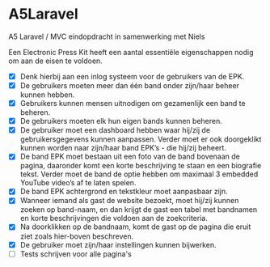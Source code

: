 # A5Laravel

A5 Laravel / MVC eindopdracht in samenwerking met Niels

Een Electronic Press Kit heeft een aantal essentiële eigenschappen nodig om aan de eisen te voldoen.

-   [x] Denk hierbij aan een inlog systeem voor de gebruikers van de EPK.
-   [x] De gebruikers moeten meer dan één band onder zijn/haar beheer kunnen hebben.
-   [x] Gebruikers kunnen mensen uitnodigen om gezamenlijk een band te beheren.
-   [x] De gebruikers moeten elk hun eigen bands kunnen beheren.
-   [x] De gebruiker moet een dashboard hebben waar hij/zij de gebruikersgegevens kunnen aanpassen. Verder moet er ook doorgeklikt kunnen worden naar zijn/haar band EPK’s - die hij/zij beheert.
-   [x] De band EPK moet bestaan uit een foto van de band bovenaan de pagina, daaronder komt een korte beschrijving te staan en een biografie tekst. Verder moet de band de optie hebben om maximaal 3 embedded YouTube video’s af te laten spelen.
-   [x] De band EPK achtergrond en tekstkleur moet aanpasbaar zijn.
-   [x] Wanneer iemand als gast de website bezoekt, moet hij/zij kunnen zoeken op band-naam, en dan krijgt de gast een tabel met bandnamen en korte beschrijvingen die voldoen aan de zoekcriteria.
-   [x] Na doorklikken op de bandnaam, komt de gast op de pagina die eruit ziet zoals hier-boven beschreven.
-   [x] De gebruiker moet zijn/haar instellingen kunnen bijwerken.
-   [ ] Tests schrijven voor alle pagina's
